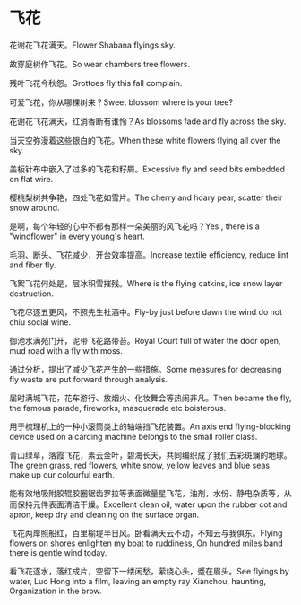 # 飞花

<p><span class="chinese">花谢花飞花满天。</span><span class="english">Flower Shabana flyings sky.</span></p>

<p><span class="chinese">故穿庭树作飞花。</span><span class="english">So wear chambers tree flowers.</span></p>

<p><span class="chinese">残叶飞花今秋怨。</span><span class="english">Grottoes fly this fall complain.</span></p>

<p><span class="chinese">可爱飞花，你从哪棵树来？</span><span class="english">Sweet blossom where is your tree?</span></p>

<p><span class="chinese">花谢花飞花满天，红消香断有谁怜？</span><span class="english">As blossoms fade and fly across the sky.</span></p>

<p><span class="chinese">当天空弥漫着这些银白的飞花。</span><span class="english">When these white flowers flying all over the sky.</span></p>

<p><span class="chinese">盖板针布中嵌入了过多的飞花和籽屑。</span><span class="english">Excessive fly and seed bits embedded on flat wire.</span></p>

<p><span class="chinese">樱桃梨树共争艳，四处飞花如雪片。</span><span class="english">The cherry and hoary pear, scatter their snow around.</span></p>

<p><span class="chinese">是啊，每个年轻的心中不都有那样一朵美丽的风飞花吗？</span><span class="english">Yes , there is a "windflower" in every young's heart.</span></p>

<p><span class="chinese">毛羽、断头、飞花减少，开台效率提高。</span><span class="english">Increase textile efficiency, reduce lint and fiber fly.</span></p>

<p><span class="chinese">飞絮飞花何处是，层冰积雪摧残。</span><span class="english">Where is the flying catkins, ice snow layer destruction.</span></p>

<p><span class="chinese">飞花尽逐五更风，不照先生社酒中。</span><span class="english">Fly-by just before dawn the wind do not chiu social wine.</span></p>

<p><span class="chinese">御池水满苑门开，泥带飞花路带苔。</span><span class="english">Royal Court full of water the door open, mud road with a fly with moss.</span></p>

<p><span class="chinese">通过分析，提出了减少飞花产生的一些措施。</span><span class="english">Some measures for decreasing fly waste are put forward through analysis.</span></p>

<p><span class="chinese">届时满城飞花，花车游行、放烟火、化妆舞会等热闹非凡。</span><span class="english">Then became the fly, the famous parade, fireworks, masquerade etc boisterous.</span></p>

<p><span class="chinese">用于梳理机上的一种小滚筒类上的轴端挡飞花装置。</span><span class="english">An axis end flying-blocking device used on a carding machine belongs to the small roller class.</span></p>

<p><span class="chinese">青山绿草，落霞飞花，素云金叶，碧海长天，共同编织成了我们五彩斑斓的地球。</span><span class="english">The green grass, red flowers, white snow, yellow leaves and blue seas make up our colourful earth.</span></p>

<p><span class="chinese">能有效地吸附胶辊胶圈锯齿罗拉等表面微量星飞花，油剂，水份、静电杂质等，从而保持元件表面清洁干燥。</span><span class="english">Excellent clean oil, water upon the rubber cot and apron, keep dry and cleaning on the surface organ.</span></p>

<p><span class="chinese">飞花两岸照船红，百里榆堤半日风。卧看满天云不动，不知云与我俱东。</span><span class="english">Flying flowers on shores enlighten my boat to ruddiness, On hundred miles band there is gentle wind today.</span></p>

<p><span class="chinese">看飞花逐水，落红成片，空留下一缕闲愁，萦绕心头，蹙在眉头。</span><span class="english">See flyings by water, Luo Hong into a film, leaving an empty ray Xianchou, haunting, Organization in the brow.</span></p>

